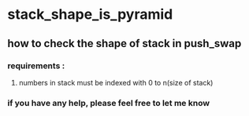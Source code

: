 # stack_shape_is_pyramid
## how to check the shape of stack in push_swap  
### requirements :  
1. numbers in stack must be indexed with 0 to n(size of stack)  
### if you have any help, please feel free to let me know
